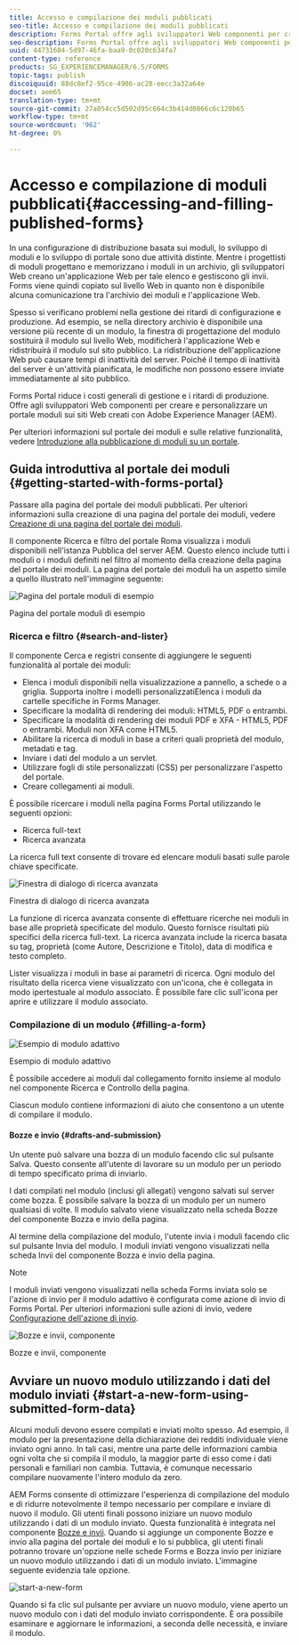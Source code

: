 ```yaml
---
title: Accesso e compilazione dei moduli pubblicati
seo-title: Accesso e compilazione dei moduli pubblicati
description: Forms Portal offre agli sviluppatori Web componenti per creare e personalizzare un portale moduli sui siti Web creati con Adobe Experience Manager (AEM).
seo-description: Forms Portal offre agli sviluppatori Web componenti per creare e personalizzare un portale moduli sui siti Web creati con Adobe Experience Manager (AEM).
uuid: 44731604-5d97-46fa-baa9-0c020c634fa7
content-type: reference
products: SG_EXPERIENCEMANAGER/6.5/FORMS
topic-tags: publish
discoiquuid: 88dc8ef2-95ce-4906-ac28-eecc3a32a64e
docset: aem65
translation-type: tm+mt
source-git-commit: 27a054cc5d502d95c664c3b414d0066c6c120b65
workflow-type: tm+mt
source-wordcount: '962'
ht-degree: 0%

---
```



# Accesso e compilazione di moduli pubblicati{#accessing-and-filling-published-forms}

In una configurazione di distribuzione basata sui moduli, lo sviluppo di moduli e lo sviluppo di portale sono due attività distinte. Mentre i progettisti di moduli progettano e memorizzano i moduli in un archivio, gli sviluppatori Web creano un&#39;applicazione Web per tale elenco e gestiscono gli invii. Forms viene quindi copiato sul livello Web in quanto non è disponibile alcuna comunicazione tra l&#39;archivio dei moduli e l&#39;applicazione Web.

Spesso si verificano problemi nella gestione dei ritardi di configurazione e produzione. Ad esempio, se nella directory archivio è disponibile una versione più recente di un modulo, la finestra di progettazione del modulo sostituirà il modulo sul livello Web, modificherà l&#39;applicazione Web e ridistribuirà il modulo sul sito pubblico. La ridistribuzione dell&#39;applicazione Web può causare tempi di inattività del server. Poiché il tempo di inattività del server è un&#39;attività pianificata, le modifiche non possono essere inviate immediatamente al sito pubblico.

Forms Portal riduce i costi generali di gestione e i ritardi di produzione. Offre agli sviluppatori Web componenti per creare e personalizzare un portale moduli sui siti Web creati con Adobe Experience Manager (AEM).

Per ulteriori informazioni sul portale dei moduli e sulle relative funzionalità, vedere [Introduzione alla pubblicazione di moduli su un portale](/help/forms/using/introduction-publishing-forms.md).

## Guida introduttiva al portale dei moduli {#getting-started-with-forms-portal}

Passare alla pagina del portale dei moduli pubblicati. Per ulteriori informazioni sulla creazione di una pagina del portale dei moduli, vedere [Creazione di una pagina del portale dei moduli](../../forms/using/creating-form-portal-page.md).

Il componente Ricerca e filtro del portale Roma visualizza i moduli disponibili nell&#39;istanza Pubblica del server AEM. Questo elenco include tutti i moduli o i moduli definiti nel filtro al momento della creazione della pagina del portale dei moduli. La pagina del portale dei moduli ha un aspetto simile a quello illustrato nell&#39;immagine seguente:

![Pagina del portale moduli di esempio  ](assets/forms-portal-page.png)

Pagina del portale moduli di esempio

### Ricerca e filtro {#search-and-lister}

Il componente Cerca e registri consente di aggiungere le seguenti funzionalità al portale dei moduli:

* Elenca i moduli disponibili nella visualizzazione a pannello, a schede o a griglia. Supporta inoltre i modelli personalizzatiElenca i moduli da cartelle specifiche in Forms Manager.
* Specificare la modalità di rendering dei moduli: HTML5, PDF o entrambi.
* Specificare la modalità di rendering dei moduli PDF e XFA - HTML5, PDF o entrambi. Moduli non XFA come HTML5.
* Abilitare la ricerca di moduli in base a criteri quali proprietà del modulo, metadati e tag.
* Inviare i dati del modulo a un servlet.
* Utilizzare fogli di stile personalizzati (CSS) per personalizzare l&#39;aspetto del portale.
* Creare collegamenti ai moduli.

È possibile ricercare i moduli nella pagina Forms Portal utilizzando le seguenti opzioni:

* Ricerca full-text
* Ricerca avanzata

La ricerca full text consente di trovare ed elencare moduli basati sulle parole chiave specificate.

![Finestra di dialogo di ricerca avanzata](assets/search-panel.png)

Finestra di dialogo di ricerca avanzata

La funzione di ricerca avanzata consente di effettuare ricerche nei moduli in base alle proprietà specificate del modulo. Questo fornisce risultati più specifici della ricerca full-text. La ricerca avanzata include la ricerca basata su tag, proprietà (come Autore, Descrizione e Titolo), data di modifica e testo completo.

Lister visualizza i moduli in base ai parametri di ricerca. Ogni modulo del risultato della ricerca viene visualizzato con un&#39;icona, che è collegata in modo ipertestuale al modulo associato. È possibile fare clic sull&#39;icona per aprire e utilizzare il modulo associato.

### Compilazione di un modulo {#filling-a-form}

![Esempio di modulo adattivo](assets/filling_a_form.png)

Esempio di modulo adattivo

È possibile accedere ai moduli dal collegamento fornito insieme al modulo nel componente Ricerca e Controllo della pagina.

Ciascun modulo contiene informazioni di aiuto che consentono a un utente di compilare il modulo.

#### Bozze e invio {#drafts-and-submission}

Un utente può salvare una bozza di un modulo facendo clic sul pulsante Salva. Questo consente all&#39;utente di lavorare su un modulo per un periodo di tempo specificato prima di inviarlo.

I dati compilati nel modulo (inclusi gli allegati) vengono salvati sul server come bozza. È possibile salvare la bozza di un modulo per un numero qualsiasi di volte. Il modulo salvato viene visualizzato nella scheda Bozze del componente Bozza e invio della pagina.

Al termine della compilazione del modulo, l&#39;utente invia i moduli facendo clic sul pulsante Invia del modulo. I moduli inviati vengono visualizzati nella scheda Invii del componente Bozza e invio della pagina.

>[!NOTE]
>
>I moduli inviati vengono visualizzati nella scheda Forms inviata solo se l&#39;azione di invio per il modulo adattivo è configurata come azione di invio di Forms Portal. Per ulteriori informazioni sulle azioni di invio, vedere [Configurazione dell&#39;azione di invio](../../forms/using/configuring-submit-actions.md).

![Bozze e invii, componente](assets/draft-submission.png)

Bozze e invii, componente

## Avviare un nuovo modulo utilizzando i dati del modulo inviati {#start-a-new-form-using-submitted-form-data}

Alcuni moduli devono essere compilati e inviati molto spesso. Ad esempio, il modulo per la presentazione della dichiarazione dei redditi individuale viene inviato ogni anno. In tali casi, mentre una parte delle informazioni cambia ogni volta che si compila il modulo, la maggior parte di esso come i dati personali e familiari non cambia. Tuttavia, è comunque necessario compilare nuovamente l&#39;intero modulo da zero.

 AEM Forms consente di ottimizzare l&#39;esperienza di compilazione del modulo e di ridurre notevolmente il tempo necessario per compilare e inviare di nuovo il modulo. Gli utenti finali possono iniziare un nuovo modulo utilizzando i dati di un modulo inviato. Questa funzionalità è integrata nel componente [Bozze e invii](../../forms/using/draft-submission-component.md). Quando si aggiunge un componente Bozze e invio alla pagina del portale dei moduli e lo si pubblica, gli utenti finali potranno trovare un&#39;opzione nelle schede Forms e Bozza invio per iniziare un nuovo modulo utilizzando i dati di un modulo inviato. L&#39;immagine seguente evidenzia tale opzione.

![start-a-new-form](assets/start-a-new-form.png)

Quando si fa clic sul pulsante per avviare un nuovo modulo, viene aperto un nuovo modulo con i dati del modulo inviato corrispondente. È ora possibile esaminare e aggiornare le informazioni, a seconda delle necessità, e inviare il modulo.
